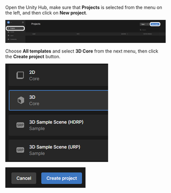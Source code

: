 Open the Unity Hub, make sure that **Projects** is selected from the menu on the left, and then click on **New project**.

![Projects and New project options shown in Unity Hub.](images/new_project.png)

Choose **All templates** and select **3D Core** from the next menu, then click the **Create project** button.

![3D Core highlighted in Unity Hub.](images/3d_core.png)

![Create project button shown in Unity Hub.](images/create_project.png)
